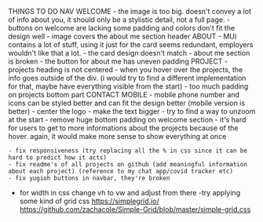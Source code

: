 THINGS TO DO
NAV
    <!-- - the navbar is to high -->
WELCOME
    - the image is too big. doesn't convey a lot of info about you, it should only be a stylistic detail, not a full page.
    - buttons on welcome are lacking some padding and colors don't fit the design well
    - image covers the about me section header
ABOUT
    - MUI contains a lot of stuff, using it just for the card seems redundant, employers wouldn't like that a lot. 
    - the card design doesn't match
    - about me section is broken
    - the button for about me has uneven padding
PROJECT
    - projects heading is not centered
    - when you hover over the projects, the info goes outside of the div. (i would try to find a different implementation for that, maybe have everything visible from the start)
    - too much padding on projects bottom part
CONTACT
MOBILE
    - mobile phone number and icons can be styled better and can fit the design better
    (mobile version is better)
    - center the logo
    - make the text bigger
    - try to find a way to unzoom at the start
    - remove huge bottom padding on welcome section
    - it's hard for users to get to more informations about the projects because of the hover. again, it would make more sense to show everything at once

    - fix responsiveness (try replacing all the % in css since it can be hard to predict how it acts)
    - fix readme's of all projects on github (add meaningful information about each project) (reference to my chat app/covid tracker etc)
    - fix yugioh buttons in navbar, they're broken

- for width in css change vh to vw and adjust from there
-try applying some kind  of grid css 
    https://simplegrid.io/
    https://github.com/zachacole/Simple-Grid/blob/master/simple-grid.css
